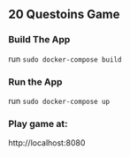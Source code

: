 ## 20 Questoins Game

### Build The App
run `sudo docker-compose build`

### Run the App
run `sudo docker-compose up`
### Play game at: 
http://localhost:8080
